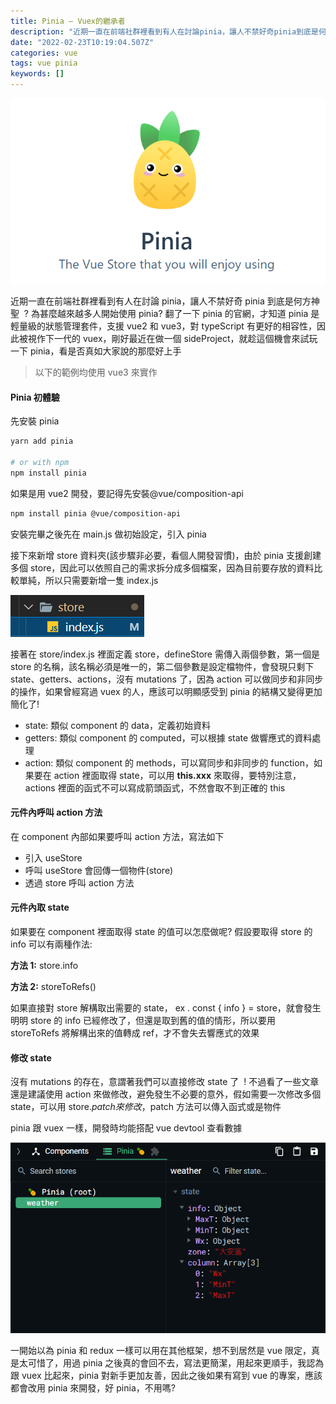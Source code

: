 ```yaml
---
title: Pinia — Vuex的繼承者
description: "近期一直在前端社群裡看到有人在討論pinia，讓人不禁好奇pinia到底是何方神聖\_? 為甚麼越來越多人開始使用pinia…"
date: "2022-02-23T10:19:04.507Z"
categories: vue
tags: vue pinia
keywords: []
---
```


![](/img/1__cu9yQDeDe2eRhDYWBgTRJA.png)

近期一直在前端社群裡看到有人在討論 pinia，讓人不禁好奇 pinia 到底是何方神聖  ? 為甚麼越來越多人開始使用 pinia? 翻了一下 pinia 的官網，才知道 pinia 是輕量級的狀態管理套件，支援 vue2 和 vue3，對 typeScript 有更好的相容性，因此被視作下一代的 vuex，剛好最近在做一個 sideProject，就趁這個機會來試玩一下 pinia，看是否真如大家說的那麼好上手

> 以下的範例均使用 vue3 來實作

#### Pinia 初體驗

先安裝 pinia

```bash
yarn add pinia

# or with npm
npm install pinia
```

如果是用 vue2 開發，要記得先安裝@vue/composition-api

```bash
npm install pinia @vue/composition-api
```

安裝完畢之後先在 main.js 做初始設定，引入 pinia

接下來新增 store 資料夾(該步驟非必要，看個人開發習慣)，由於 pinia 支援創建多個 store，因此可以依照自己的需求拆分成多個檔案，因為目前要存放的資料比較單純，所以只需要新增一隻 index.js

![](/img/1__atdc37ci5Jb4ANRVYg2dTw.png)

接著在 store/index.js 裡面定義 store，defineStore 需傳入兩個參數，第一個是 store 的名稱，該名稱必須是唯一的，第二個參數是設定檔物件，會發現只剩下 state、getters、actions，沒有 mutations 了，因為 action 可以做同步和非同步的操作，如果曾經寫過 vuex 的人，應該可以明顯感受到 pinia 的結構又變得更加簡化了!

- state: 類似 component 的 data，定義初始資料
- getters: 類似 component 的 computed，可以根據 state 做響應式的資料處理
- action: 類似 component 的 methods，可以寫同步和非同步的 function，如果要在 action 裡面取得 state，可以用 **this.xxx** 來取得，要特別注意，actions 裡面的函式不可以寫成箭頭函式，不然會取不到正確的 this

#### 元件內呼叫 action 方法

在 component 內部如果要呼叫 action 方法，寫法如下

- 引入 useStore
- 呼叫 useStore 會回傳一個物件(store)
- 透過 store 呼叫 action 方法

#### 元件內取 state

如果要在 component 裡面取得 state 的值可以怎麼做呢? 假設要取得 store 的 info 可以有兩種作法:

**方法 1:** store.info

**方法 2:** storeToRefs()

如果直接對 store 解構取出需要的 state， ex . const { info } = store，就會發生明明 store 的 info 已經修改了，但還是取到舊的值的情形，所以要用 storeToRefs 將解構出來的值轉成 ref，才不會失去響應式的效果

#### 修改 state

沒有 mutations 的存在，意謂著我們可以直接修改 state 了  ! 不過看了一些文章還是建議使用 action 來做修改，避免發生不必要的意外，假如需要一次修改多個 state，可以用 store.$patch來修改，$patch 方法可以傳入函式或是物件

pinia 跟 vuex 一樣，開發時均能搭配 vue devtool 查看數據

![](/img/1__RHEWFxvAZ3R3g2qHGQzxzw.png)

一開始以為 pinia 和 redux 一樣可以用在其他框架，想不到居然是 vue 限定，真是太可惜了，用過 pinia 之後真的會回不去，寫法更簡潔，用起來更順手，我認為跟 vuex 比起來，pinia 對新手更加友善，因此之後如果有寫到 vue 的專案，應該都會改用 pinia 來開發，好 pinia，不用嗎?
